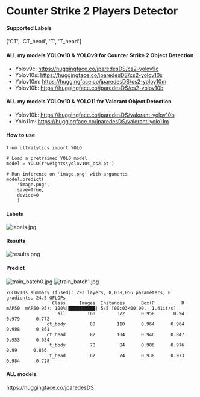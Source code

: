 # Counter Strike 2 Players Detector

#### Supported Labels
['CT', 'CT_head', 'T', 'T_head']

#### ALL my models YOLOv10 & YOLOv9 for Counter Strike 2 Object Detection
- Yolov9c: https://huggingface.co/jparedesDS/cs2-yolov9c
- Yolov10s: https://huggingface.co/jparedesDS/cs2-yolov10s
- Yolov10m: https://huggingface.co/jparedesDS/cs2-yolov10m
- Yolov10b: https://huggingface.co/jparedesDS/cs2-yolov10b

#### ALL my models YOLOv10 & YOLO11 for Valorant Object Detection
- Yolov10b: https://huggingface.co/jparedesDS/valorant-yolov10b
- Yolo11m: https://huggingface.co/jparedesDS/valorant-yolo11m
  
#### How to use
```
from ultralytics import YOLO

# Load a pretrained YOLO model
model = YOLO(r'weights\yolov10s_cs2.pt')

# Run inference on 'image.png' with arguments
model.predict(
    'image.png',
    save=True,
    device=0
    )
```

#### Labels
![labels.jpg](https://cdn-uploads.huggingface.co/production/uploads/62e1c9b42e4cab6e39dafc97/KRuK-Y9uEP2Hwat5ojD1E.jpeg)
#### Results
![results.png](https://cdn-uploads.huggingface.co/production/uploads/62e1c9b42e4cab6e39dafc97/-DOb5ZmGoI_vXs7zgtFMP.png)
#### Predict
![train_batch0.jpg](https://cdn-uploads.huggingface.co/production/uploads/62e1c9b42e4cab6e39dafc97/Ie7m1EQosL87TbN_UoS-0.jpeg)
![train_batch1.jpg](https://cdn-uploads.huggingface.co/production/uploads/62e1c9b42e4cab6e39dafc97/Lr3solcPWqHrdMvQ0hBX9.jpeg)
```
YOLOv10s summary (fused): 293 layers, 8,038,056 parameters, 0 gradients, 24.5 GFLOPs
                 Class     Images  Instances      Box(P          R      mAP50  mAP50-95): 100%|██████████| 5/5 [00:03<00:00,  1.41it/s]
                   all        160        372      0.958       0.94      0.979      0.772
               ct_body         88        110      0.964      0.964      0.988      0.861
               ct_head         82        104      0.946      0.847      0.953      0.634
                t_body         70         84      0.986      0.976       0.99      0.866
                t_head         62         74      0.938      0.973      0.984      0.728
```

#### ALL models
https://huggingface.co/jparedesDS
